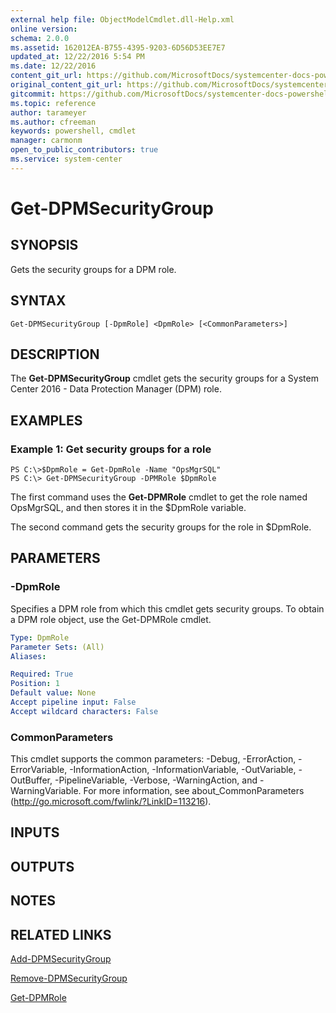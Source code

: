 ```yaml
---
external help file: ObjectModelCmdlet.dll-Help.xml
online version: 
schema: 2.0.0
ms.assetid: 162012EA-B755-4395-9203-6D56D53EE7E7
updated_at: 12/22/2016 5:54 PM
ms.date: 12/22/2016
content_git_url: https://github.com/MicrosoftDocs/systemcenter-docs-powershell/blob/master/systemcenter-cmdlets/SystemCenter2016/DataProtectionManager/vlatest/Get-DPMSecurityGroup.md
original_content_git_url: https://github.com/MicrosoftDocs/systemcenter-docs-powershell/blob/master/systemcenter-cmdlets/SystemCenter2016/DataProtectionManager/vlatest/Get-DPMSecurityGroup.md
gitcommit: https://github.com/MicrosoftDocs/systemcenter-docs-powershell/blob/17c3a51bd892aad46c731d9f381f0704b4815004/systemcenter-cmdlets/SystemCenter2016/DataProtectionManager/vlatest/Get-DPMSecurityGroup.md
ms.topic: reference
author: tarameyer
ms.author: cfreeman
keywords: powershell, cmdlet
manager: carmonm
open_to_public_contributors: true
ms.service: system-center
---
```


# Get-DPMSecurityGroup

## SYNOPSIS
Gets the security groups for a DPM role.

## SYNTAX

```
Get-DPMSecurityGroup [-DpmRole] <DpmRole> [<CommonParameters>]
```

## DESCRIPTION
The **Get-DPMSecurityGroup** cmdlet gets the security groups for a System Center 2016 - Data Protection Manager (DPM) role.

## EXAMPLES

### Example 1: Get security groups for a role
```
PS C:\>$DpmRole = Get-DpmRole -Name "OpsMgrSQL"
PS C:\> Get-DPMSecurityGroup -DPMRole $DpmRole
```

The first command uses the **Get-DPMRole** cmdlet to get the role named OpsMgrSQL, and then stores it in the $DpmRole variable.

The second command gets the security groups for the role in $DpmRole.

## PARAMETERS

### -DpmRole
Specifies a DPM role from which this cmdlet gets security groups.
To obtain a DPM role object, use the Get-DPMRole cmdlet.

```yaml
Type: DpmRole
Parameter Sets: (All)
Aliases: 

Required: True
Position: 1
Default value: None
Accept pipeline input: False
Accept wildcard characters: False
```

### CommonParameters
This cmdlet supports the common parameters: -Debug, -ErrorAction, -ErrorVariable, -InformationAction, -InformationVariable, -OutVariable, -OutBuffer, -PipelineVariable, -Verbose, -WarningAction, and -WarningVariable. For more information, see about_CommonParameters (http://go.microsoft.com/fwlink/?LinkID=113216).

## INPUTS

## OUTPUTS

## NOTES

## RELATED LINKS

[Add-DPMSecurityGroup](xref:SystemCenter2016/DataProtectionManager/vlatest/Add-DPMSecurityGroup.md)

[Remove-DPMSecurityGroup](xref:SystemCenter2016/DataProtectionManager/vlatest/Remove-DPMSecurityGroup.md)

[Get-DPMRole](xref:SystemCenter2016/DataProtectionManager/vlatest/Get-DPMRole.md)

